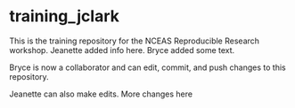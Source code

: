 # training_jclark

This is the training repository for the NCEAS Reproducible Research workshop. Jeanette added info here. Bryce added some text.

Bryce is now a collaborator and can edit, commit, and push changes to this repository.

Jeanette can also make edits. More changes here